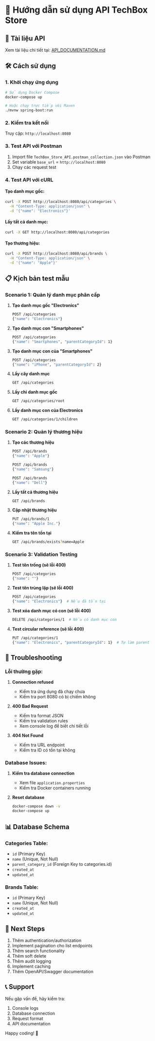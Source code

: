 # 🚀 Hướng dẫn sử dụng API TechBox Store

## 📖 Tài liệu API

Xem tài liệu chi tiết tại: [API_DOCUMENTATION.md](./API_DOCUMENTATION.md)

## 🛠️ Cách sử dụng

### 1. Khởi chạy ứng dụng
```bash
# Sử dụng Docker Compose
docker-compose up

# Hoặc chạy trực tiếp với Maven
./mvnw spring-boot:run
```

### 2. Kiểm tra kết nối
Truy cập: `http://localhost:8080`

### 3. Test API với Postman

1. Import file `TechBox_Store_API.postman_collection.json` vào Postman
2. Set variable `base_url` = `http://localhost:8080`
3. Chạy các request test

### 4. Test API với cURL

#### Tạo danh mục gốc:
```bash
curl -X POST http://localhost:8080/api/categories \
  -H "Content-Type: application/json" \
  -d '{"name": "Electronics"}'
```

#### Lấy tất cả danh mục:
```bash
curl -X GET http://localhost:8080/api/categories
```

#### Tạo thương hiệu:
```bash
curl -X POST http://localhost:8080/api/brands \
  -H "Content-Type: application/json" \
  -d '{"name": "Apple"}'
```

## 📋 Kịch bản test mẫu

### Scenario 1: Quản lý danh mục phân cấp

1. **Tạo danh mục gốc "Electronics"**
   ```bash
   POST /api/categories
   {"name": "Electronics"}
   ```

2. **Tạo danh mục con "Smartphones"**
   ```bash
   POST /api/categories
   {"name": "Smartphones", "parentCategoryId": 1}
   ```

3. **Tạo danh mục con của "Smartphones"**
   ```bash
   POST /api/categories
   {"name": "iPhone", "parentCategoryId": 2}
   ```

4. **Lấy cây danh mục**
   ```bash
   GET /api/categories
   ```

5. **Lấy chỉ danh mục gốc**
   ```bash
   GET /api/categories/root
   ```

6. **Lấy danh mục con của Electronics**
   ```bash
   GET /api/categories/1/children
   ```

### Scenario 2: Quản lý thương hiệu

1. **Tạo các thương hiệu**
   ```bash
   POST /api/brands
   {"name": "Apple"}
   
   POST /api/brands  
   {"name": "Samsung"}
   
   POST /api/brands
   {"name": "Dell"}
   ```

2. **Lấy tất cả thương hiệu**
   ```bash
   GET /api/brands
   ```

3. **Cập nhật thương hiệu**
   ```bash
   PUT /api/brands/1
   {"name": "Apple Inc."}
   ```

4. **Kiểm tra tên tồn tại**
   ```bash
   GET /api/brands/exists?name=Apple
   ```

### Scenario 3: Validation Testing

1. **Test tên trống (sẽ lỗi 400)**
   ```bash
   POST /api/categories
   {"name": ""}
   ```

2. **Test tên trùng lặp (sẽ lỗi 400)**
   ```bash
   POST /api/categories
   {"name": "Electronics"}  # Nếu đã tồn tại
   ```

3. **Test xóa danh mục có con (sẽ lỗi 400)**
   ```bash
   DELETE /api/categories/1  # Nếu có danh mục con
   ```

4. **Test circular reference (sẽ lỗi 400)**
   ```bash
   PUT /api/categories/1
   {"name": "Electronics", "parentCategoryId": 1}  # Tự làm parent
   ```

## 🔧 Troubleshooting

### Lỗi thường gặp:

1. **Connection refused**
   - Kiểm tra ứng dụng đã chạy chưa
   - Kiểm tra port 8080 có bị chiếm không

2. **400 Bad Request**
   - Kiểm tra format JSON
   - Kiểm tra validation rules
   - Xem console log để biết chi tiết lỗi

3. **404 Not Found**
   - Kiểm tra URL endpoint
   - Kiểm tra ID có tồn tại không

### Database Issues:

1. **Kiểm tra database connection**
   - Xem file `application.properties`
   - Kiểm tra Docker containers running

2. **Reset database**
   ```bash
   docker-compose down -v
   docker-compose up
   ```

## 📊 Database Schema

### Categories Table:
- `id` (Primary Key)
- `name` (Unique, Not Null)
- `parent_category_id` (Foreign Key to categories.id)
- `created_at`
- `updated_at`

### Brands Table:
- `id` (Primary Key)
- `name` (Unique, Not Null)
- `created_at`
- `updated_at`

## 🎯 Next Steps

1. Thêm authentication/authorization
2. Implement pagination cho list endpoints
3. Thêm search functionality
4. Thêm soft delete
5. Thêm audit logging
6. Implement caching
7. Thêm OpenAPI/Swagger documentation

## 📞 Support

Nếu gặp vấn đề, hãy kiểm tra:
1. Console logs
2. Database connection
3. Request format
4. API documentation

Happy coding! 🎉